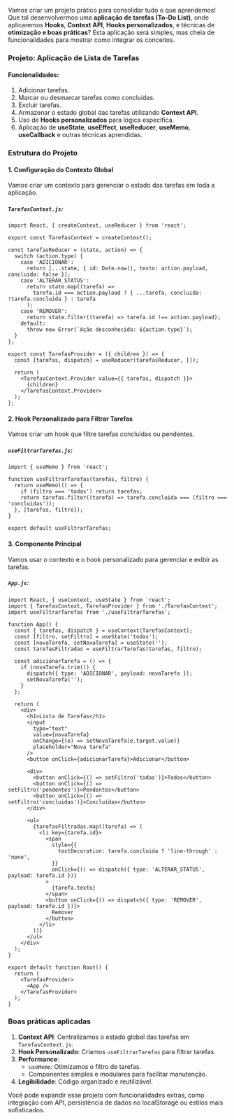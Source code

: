 Vamos criar um projeto prático para consolidar tudo o que aprendemos! Que tal desenvolvermos uma **aplicação de tarefas (To-Do List)**, onde aplicaremos **Hooks**, **Context API**, **Hooks personalizados**, e técnicas de **otimização e boas práticas**? Esta aplicação será simples, mas cheia de funcionalidades para mostrar como integrar os conceitos.

### Projeto: Aplicação de Lista de Tarefas

#### Funcionalidades:

1. Adicionar tarefas.
2. Marcar ou desmarcar tarefas como concluídas.
3. Excluir tarefas.
4. Armazenar o estado global das tarefas utilizando **Context API**.
5. Uso de **Hooks personalizados** para lógica específica.
6. Aplicação de **useState**, **useEffect**, **useReducer**, **useMemo**, **useCallback** e outras técnicas aprendidas.

### Estrutura do Projeto

#### 1. Configuração do Contexto Global

Vamos criar um contexto para gerenciar o estado das tarefas em toda a aplicação.

##### `TarefasContext.js`:

```
import React, { createContext, useReducer } from 'react';

export const TarefasContext = createContext();

const tarefasReducer = (state, action) => {
  switch (action.type) {
    case 'ADICIONAR':
      return [...state, { id: Date.now(), texto: action.payload, concluida: false }];
    case 'ALTERAR_STATUS':
      return state.map((tarefa) =>
        tarefa.id === action.payload ? { ...tarefa, concluida: !tarefa.concluida } : tarefa
      );
    case 'REMOVER':
      return state.filter((tarefa) => tarefa.id !== action.payload);
    default:
      throw new Error(`Ação desconhecida: ${action.type}`);
  }
};

export const TarefasProvider = ({ children }) => {
  const [tarefas, dispatch] = useReducer(tarefasReducer, []);

  return (
    <TarefasContext.Provider value={{ tarefas, dispatch }}>
      {children}
    </TarefasContext.Provider>
  );
};
```

#### 2. Hook Personalizado para Filtrar Tarefas

Vamos criar um hook que filtre tarefas concluídas ou pendentes.

##### `useFiltrarTarefas.js`:

```
import { useMemo } from 'react';

function useFiltrarTarefas(tarefas, filtro) {
  return useMemo(() => {
    if (filtro === 'todas') return tarefas;
    return tarefas.filter((tarefa) => tarefa.concluida === (filtro === 'concluidas'));
  }, [tarefas, filtro]);
}

export default useFiltrarTarefas;
```

#### 3. Componente Principal

Vamos usar o contexto e o hook personalizado para gerenciar e exibir as tarefas.

##### `App.js`:

```
import React, { useContext, useState } from 'react';
import { TarefasContext, TarefasProvider } from './TarefasContext';
import useFiltrarTarefas from './useFiltrarTarefas';

function App() {
  const { tarefas, dispatch } = useContext(TarefasContext);
  const [filtro, setFiltro] = useState('todas');
  const [novaTarefa, setNovaTarefa] = useState('');
  const tarefasFiltradas = useFiltrarTarefas(tarefas, filtro);

  const adicionarTarefa = () => {
    if (novaTarefa.trim()) {
      dispatch({ type: 'ADICIONAR', payload: novaTarefa });
      setNovaTarefa('');
    }
  };

  return (
    <div>
      <h1>Lista de Tarefas</h1>
      <input
        type="text"
        value={novaTarefa}
        onChange={(e) => setNovaTarefa(e.target.value)}
        placeholder="Nova tarefa"
      />
      <button onClick={adicionarTarefa}>Adicionar</button>

      <div>
        <button onClick={() => setFiltro('todas')}>Todas</button>
        <button onClick={() => setFiltro('pendentes')}>Pendentes</button>
        <button onClick={() => setFiltro('concluidas')}>Concluídas</button>
      </div>

      <ul>
        {tarefasFiltradas.map((tarefa) => (
          <li key={tarefa.id}>
            <span
              style={{
                textDecoration: tarefa.concluida ? 'line-through' : 'none',
              }}
              onClick={() => dispatch({ type: 'ALTERAR_STATUS', payload: tarefa.id })}
            >
              {tarefa.texto}
            </span>
            <button onClick={() => dispatch({ type: 'REMOVER', payload: tarefa.id })}>
              Remover
            </button>
          </li>
        ))}
      </ul>
    </div>
  );
}

export default function Root() {
  return (
    <TarefasProvider>
      <App />
    </TarefasProvider>
  );
}
```

### Boas práticas aplicadas

1. **Context API**: Centralizamos o estado global das tarefas em `TarefasContext.js`.
2. **Hook Personalizado**: Criamos `useFiltrarTarefas` para filtrar tarefas.
3. **Performance**:
    - `useMemo`: Otimizamos o filtro de tarefas.
    - Componentes simples e modulares para facilitar manutenção.
4. **Legibilidade**: Código organizado e reutilizável.

Você pode expandir esse projeto com funcionalidades extras, como integração com API, persistência de dados no localStorage ou estilos mais sofisticados.


